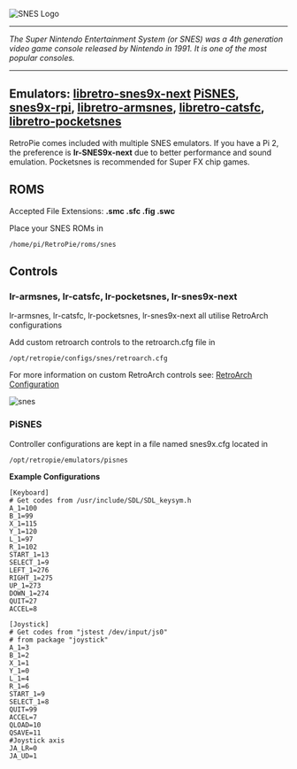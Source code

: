 ![SNES Logo](http://www.levelgames.fr/media/catalog/category/Super_Nintendo_logo_copie_2.jpg)
***
_The Super Nintendo Entertainment System (or SNES) was a 4th generation video game console released by Nintendo in 1991. It is one of the most popular consoles._
***

## Emulators: [libretro-snes9x-next](https://github.com/libretro/snes9x-next) [PiSNES](http://sourceforge.net/projects/pisnes/), [snes9x-rpi](https://github.com/joolswills/snes9x-rpi), [libretro-armsnes](https://github.com/rmaz/ARMSNES-libretro), [libretro-catsfc](https://github.com/libretro/CATSFC-libretro), [libretro-pocketsnes](https://github.com/libretro/pocketsnes-libretro)

RetroPie comes included with multiple SNES emulators. If you have a Pi 2, the preference is **lr-SNES9x-next** due to better performance and sound emulation. Pocketsnes is recommended for Super FX chip games.

## ROMS

Accepted File Extensions: **.smc .sfc .fig .swc**

Place your SNES ROMs in
```
/home/pi/RetroPie/roms/snes
```



## Controls

### lr-armsnes, lr-catsfc, lr-pocketsnes, lr-snes9x-next

lr-armsnes, lr-catsfc, lr-pocketsnes, lr-snes9x-next all utilise RetroArch configurations

Add custom retroarch controls to the retroarch.cfg file in
```shell
/opt/retropie/configs/snes/retroarch.cfg
```
For more information on custom RetroArch controls see: [RetroArch Configuration](https://github.com/petrockblog/RetroPie-Setup/wiki/RetroArch-Configuration)

![snes](https://cloud.githubusercontent.com/assets/10035308/7334403/bd655d6e-eb4e-11e4-8fd7-a4424aad1034.png)

### PiSNES

Controller configurations are kept in a file named snes9x.cfg located in 
```
/opt/retropie/emulators/pisnes
```
**Example Configurations**
```shell
[Keyboard]
# Get codes from /usr/include/SDL/SDL_keysym.h
A_1=100
B_1=99
X_1=115
Y_1=120
L_1=97
R_1=102
START_1=13
SELECT_1=9
LEFT_1=276
RIGHT_1=275
UP_1=273
DOWN_1=274
QUIT=27
ACCEL=8

[Joystick]
# Get codes from "jstest /dev/input/js0"
# from package "joystick"
A_1=3
B_1=2
X_1=1
Y_1=0
L_1=4
R_1=6
START_1=9
SELECT_1=8
QUIT=99
ACCEL=7
QLOAD=10
QSAVE=11
#Joystick axis
JA_LR=0
JA_UD=1
```